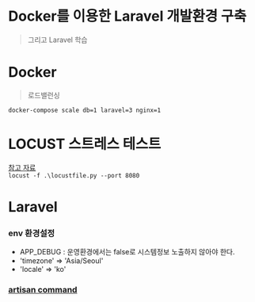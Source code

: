 # Docker를 이용한 Laravel 개발환경 구축
> 그리고 Laravel 학습

# Docker

> 로드밸런싱

`docker-compose scale db=1 laravel=3 nginx=1`

# LOCUST 스트레스 테스트

[참고 자료](https://bcho.tistory.com/1369)  
`locust -f .\locustfile.py --port 8080`

# Laravel

### env 환경설정

-   APP_DEBUG : 운영환경에서는 false로 시스템정보 노출하지 않아야 한다.
-   'timezone' => 'Asia/Seoul'
-   'locale' => 'ko'

### [artisan command](https://github.com/PAPION93/TIL/blob/master/Laravel/artisan_command.md)
